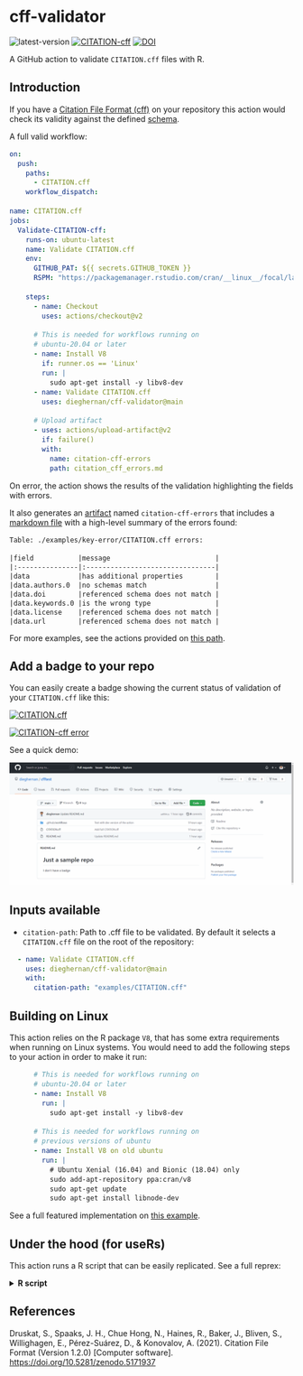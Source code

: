 # cff-validator

![latest-version](https://img.shields.io/github/v/release/dieghernan/cff-validator) [![CITATION-cff](https://github.com/dieghernan/cff-validator/actions/workflows/cff-validator.yml/badge.svg)](https://github.com/dieghernan/cff-validator/actions/workflows/cff-validator.yml) [![DOI](https://zenodo.org/badge/DOI/10.5281/zenodo.5348444.svg)](https://doi.org/10.5281/zenodo.5348444)

A GitHub action to validate `CITATION.cff` files with R.

## Introduction

If you have a [Citation File Format (cff)](https://citation-file-format.github.io) on your repository this action would check its validity against the defined [schema](https://github.com/citation-file-format/citation-file-format/blob/main/schema-guide.md).

A full valid workflow:

``` yaml
on:
  push:
    paths:
      - CITATION.cff
    workflow_dispatch:

name: CITATION.cff
jobs:
  Validate-CITATION-cff:
    runs-on: ubuntu-latest
    name: Validate CITATION.cff
    env:
      GITHUB_PAT: ${{ secrets.GITHUB_TOKEN }}
      RSPM: "https://packagemanager.rstudio.com/cran/__linux__/focal/latest"

    steps:
      - name: Checkout
        uses: actions/checkout@v2

      # This is needed for workflows running on
      # ubuntu-20.04 or later
      - name: Install V8
        if: runner.os == 'Linux'
        run: |
          sudo apt-get install -y libv8-dev
      - name: Validate CITATION.cff
        uses: dieghernan/cff-validator@main

      # Upload artifact
      - uses: actions/upload-artifact@v2
        if: failure()
        with:
          name: citation-cff-errors
          path: citation_cff_errors.md
```

On error, the action shows the results of the validation highlighting the fields with errors.

It also generates an [artifact](https://github.com/actions/upload-artifact) named
`citation-cff-errors` that includes a 
[markdown file](https://github.com/dieghernan/cff-validator/blob/main/examples/key-error/citation-cff-errors.md) with a 
high-level summary of the errors found:

```
Table: ./examples/key-error/CITATION.cff errors:

|field           |message                          |
|:---------------|:--------------------------------|
|data            |has additional properties        |
|data.authors.0  |no schemas match                 |
|data.doi        |referenced schema does not match |
|data.keywords.0 |is the wrong type                |
|data.license    |referenced schema does not match |
|data.url        |referenced schema does not match |
```



For more examples, see the actions provided on [this path](https://github.com/dieghernan/cff-validator/tree/main/.github/workflows).

## Add a badge to your repo

You can easily create a badge showing the current status of validation of your `CITATION.cff` like this: 

[![CITATION.cff](https://github.com/dieghernan/cff-validator/actions/workflows/cff-validator.yml/badge.svg)](https://github.com/dieghernan/cff-validator/actions/workflows/cff-validator.yml)

[![CITATION-cff error](https://github.com/dieghernan/cff-validator/actions/workflows/cff-validator-error.yml/badge.svg)](https://github.com/dieghernan/cff-validator/actions/workflows/cff-validator-error.yml)

See a quick demo:

![](assets/demo.gif)

## Inputs available

-   `citation-path`: Path to .cff file to be validated. By default it selects a `CITATION.cff` file on the root of the repository:

``` yaml
  - name: Validate CITATION.cff
    uses: dieghernan/cff-validator@main
    with:
      citation-path: "examples/CITATION.cff"
```

## Building on Linux

This action relies on the R package `V8`, that has some extra requirements when running on Linux systems. You would need to add the following steps to your action in order to make it run:

``` yaml
      # This is needed for workflows running on
      # ubuntu-20.04 or later
      - name: Install V8 
        run: |
          sudo apt-get install -y libv8-dev
          
      # This is needed for workflows running on
      # previous versions of ubuntu
      - name: Install V8 on old ubuntu
        run: |
          # Ubuntu Xenial (16.04) and Bionic (18.04) only
          sudo add-apt-repository ppa:cran/v8
          sudo apt-get update
          sudo apt-get install libnode-dev
```

See a full featured implementation on [this example](https://github.com/dieghernan/cff-validator/blob/main/.github/workflows/cff-validator-full-matrix.yml).

## Under the hood (for useRs)

This action runs a R script that can be easily replicated. See a full reprex:

<details><summary><strong>R script</strong></summary>

``` r
# install_cran(c("yaml","jsonlite", "jsonvalidate", "knitr")

citation_path <- "./key-error/CITATION.cff"

citfile <- yaml::read_yaml(citation_path)
# All elements to character
citfile <- rapply(citfile, function(x) as.character(x), how = "replace")

# Convert to json
cit_temp <- tempfile(fileext = ".json")
jsonlite::write_json(citfile, cit_temp, pretty = TRUE)

# Manage brackets
citfile_clean <- readLines(cit_temp)

# Search brackets to keep
# Keep ending and starting
keep_lines <- grep('", "', citfile_clean)
keep_lines <- c(keep_lines, grep("\\[$", citfile_clean))
keep_lines <- c(keep_lines, grep(" \\],", citfile_clean))
keep_lines <- c(keep_lines, grep(" \\]$", citfile_clean))
keep_lines <- sort(unique(keep_lines))

if (all(keep_lines > 0)) {
  keep_string <- citfile_clean[keep_lines]
  citfile_clean[keep_lines] <- ""
}
# Remove rest of brackets
citfile_clean <- gsub('["', '"', citfile_clean, fixed = TRUE)
citfile_clean <- gsub('"]', '"', citfile_clean, fixed = TRUE)

if (all(keep_lines > 0)) {
  # Add "good" brackets back
  citfile_clean[keep_lines] <- keep_string
}

writeLines(citfile_clean, cit_temp)

# Download latest scheme
schema_temp <- tempfile("schema", fileext = ".json")
download.file("https://raw.githubusercontent.com/citation-file-format/citation-file-format/main/schema.json",
  schema_temp,
  mode = "wb", quiet = TRUE
)

# Validate
result <- jsonvalidate::json_validate(cit_temp,
  schema_temp,
  verbose = TRUE
)
# Results
message("------\n")
#> ------
if (result == FALSE) {
  print(knitr::kable(attributes(result)$errors,
    align = "l",
    caption = paste(citation_path, "errors:")
  ))

  message("\n\n------")
  stop(citation_path, "file not valid. See Artifact: citation-cff-errors for details.")
} else {
  message(citation_path, "is valid.")
  message("\n\n------")
}
#> 
#> 
#> Table: ./key-error/CITATION.cff errors:
#> 
#> |field           |message                          |
#> |:---------------|:--------------------------------|
#> |data            |has additional properties        |
#> |data.authors.0  |no schemas match                 |
#> |data.doi        |referenced schema does not match |
#> |data.keywords.0 |is the wrong type                |
#> |data.license    |referenced schema does not match |
#> |data.url        |referenced schema does not match |
#> 
#> 
#> ------
#> Error in eval(expr, envir, enclos): ./key-error/CITATION.cfffile not valid. See Artifact: citation-cff-errors for details.
```

<sup>Created on 2021-09-06 by the [reprex package](https://reprex.tidyverse.org) (v2.0.1)</sup>

</details>

## References

Druskat, S., Spaaks, J. H., Chue Hong, N., Haines, R., Baker, J., Bliven, S., Willighagen, E., Pérez-Suárez, D., & Konovalov, A. (2021). Citation File Format (Version 1.2.0) [Computer software]. <https://doi.org/10.5281/zenodo.5171937>
